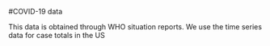 #COVID-19 data

This data is obtained through WHO situation reports. We use the time series data for case totals in the US
